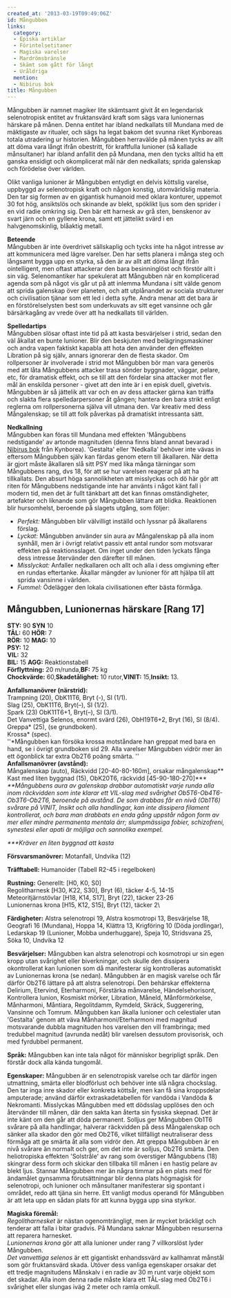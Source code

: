```yaml
---
created_at: '2013-03-19T09:49:06Z'
id: Mångubben
links:
  category:
  - Episka artiklar
  - Förintelsetitaner
  - Magiska varelser
  - Mardrömsbränsle
  - Skämt som gått för långt
  - Uråldriga
  mention:
  - Nibirus bok
title: Mångubben
---
```


Mångubben är namnet magiker lite skämtsamt givit åt en legendarisk selenotropisk entitet av
fruktansvärd kraft som sägs vara lunionernas härskare på månen. Denna entitet har ibland nedkallats
till Mundana med de mäktigaste av ritualer, och sägs ha legat bakom det svunna riket Kynboreas
totala utradering ur historien. Mångubben herravälde på månen tycks av allt att döma vara långt
ifrån obestritt, för kraftfulla lunioner (så kallade månsultaner) har ibland anfallit den på
Mundana, men den tycks alltid ha ett ganska ensidigt och okomplicerat mål när den nedkallats; sprida
galenskap och förödelse över världen.

Olikt vanliga lunioner är Mångubben entydigt en delvis köttslig varelse, uppbyggd av selenotropisk
kraft och någon konstig, utomvärldslig materia. Den tar sig formen av en gigantisk humanoid med
oklara konturer, uppemot 30 fot hög, ansiktslös och skinande av blekt, spöklikt ljus som den sprider
i en vid radie omkring sig. Den bär ett harnesk av grå sten, benskenor av svart järn och en gyllene
krona, samt ett jättelikt svärd i en halvgenomskinlig, blåaktig metall.

**Beteende**\
Mångubben är inte överdrivet sällskaplig och tycks inte ha något intresse av att kommunicera med
lägre varelser. Den har setts planera i många steg och långsamt bygga upp en styrka, så den är av
allt att döma långt ifrån ointelligent, men oftast attackerar den bara besinninglöst och förstör
allt i sin väg. Selenomantiker har spekulerat att Mångubben när en komplicerad agenda som på något
vis går ut på att inlemma Mundana i sitt välde genom att sprida galenskap över planeten, och att
utplånandet av sociala strukturer och civilisation tjänar som ett led i detta syfte. Andra menar att
det bara är en förstörelselysten best som underkuvats av sitt eget vansinne och går bärsärkagång av
vrede över att ha nedkallats till världen.

**Spelledartips**\
Mångubben slösar oftast inte tid på att kasta besvärjelser i strid, sedan den väl åkallat en bunte
lunioner. Blir den beskjuten med belägringsmaskiner och andra vapen faktiskt kapabla att hota den
använder den effekten Libration på sig själv, annars ignorerar den de flesta skador. Om rollpersoner
är involverade i strid mot Mångubben bör man vara generös med att låta Mångubbens attacker trasa
sönder byggnader, väggar, pelare, etc, för dramatisk effekt, och se till att den fördelar sina
attacker mot fler mål än enskilda personer - givet att den inte är i en episk duell, givetvis.
Mångubben är så jättelik att var och en av dess attacker gärna kan träffa och slakta flera
spelledarpersoner åt gången; hantera den bara strikt enligt reglerna om rollpersonerna själva vill
utmana den. Var kreativ med dess Mångalenskap; se till att folk påverkas på dramatiskt intressanta
sätt.

**Nedkallning**\
Mångubben kan föras till Mundana med effekten 'Mångubbens nedstigande' av artonde magnituden (denna
finns bland annat bevarad i [Nibirus bok] från Kynborea). 'Gestalta' eller 'Nedkalla' behöver inte
vävas in eftersom Mångubben själv kan färdas genom etern till åkallaren. När detta är gjort måste
åkallaren slå sitt PSY med lika många tärningar som Mångubbens rang, dvs 18, för att se hur varelsen
reagerar på att ha tillkallats. Den absurt höga sannolikheten att misslyckas och dö här gör att
riten för Mångubbens nedstigande inte har använts i något känt fall i modern tid, men det är fullt
tänkbart att det kan finnas omständigheter, artefakter och liknande som gör Mångubben lättare att
blidka. Reaktionen blir hursomhelst, beroende på slagets utgång, som följer:

-   *Perfekt:* Mångubben blir välvilligt inställd och lyssnar på åkallarens förslag.
-   *Lyckat:* Mångubben använder sin aura av Mångalenskap på alla inom synhåll, men är i övrigt
    relativt passiv ett antal rundor som motsvarar effekten på reaktionsslaget. Om inget under den
    tiden lyckats fånga dess intresse återvänder den därefter till månen.
-   *Misslyckat:* Anfaller nedkallaren och allt och alla i dess omgivning efter en rundas
    eftertanke. Åkallar mängder av lunioner för att hjälpa till att sprida vansinne i världen.
-   *Fummel:* Ödelägger den lokala civilisationen efter bästa förmåga.

Mångubben, Lunionernas härskare \[Rang 17\]
-------------------------------------------

**STY:** 90 **SYN** 10\
**TÅL:** 60 **HÖR:** 7\
**RÖR:** 10 **MAG:** 10\
**PSY:** 12\
**VIL:** 32\
**BIL:** 15 **AGG:** Reaktionstabell\
**Förflyttning:** 20 m/runda,**BF:** 75 kg\
**Chockvärde:** 60,**Skadetålighet:** 10 rutor,**VINIT:** 15,**Insikt:** 13.

**Anfallsmanövrer (närstrid):**\
Trampning (20), ObK11T6, Bryt (-), SI (1/1).\
Slag (25), ObK11T6, Bryt(–), SI (1/2).\
Spark (23) ObK11T6+1, Bryt(–), SI (3/1).\
Det Vanvettiga Selenos, enormt svärd (26), ObH19T6+2, Bryt (16), SI (8/4).\
Greppa\* (25), (se grundboken).\
Krossa\* (spec).\
''\*Mångubben kan försöka krossa motståndare han greppat med bara en hand, se i övrigt grundboken
sid 29. Alla varelser Mångubben vidrör mer än ett ögonblick tar extra Ob2T6 poäng smärta. ''\
**Anfallsmanövrer (avstånd):**\
Mångalenskap (auto), Räckvidd \[20-40-80-160m\], orsakar mångalenskap\*\*\
Kast med liten byggnad (15), ObK20T6, räckvidd \[45-90-180-270\]\*\*\*\
*\*\*Mångubbens aura av galenskap drabbar automatiskt varje runda alla inom räckvidden som inte
klarar ett VIL-slag med svårighet Ob5T6-Ob4T6-Ob3T6-Ob2T6, beroende på avstånd. De som drabbas får
en nivå (Ob1T6) svårare på VINIT, Insikt och alla handlingar, kan inte dissipera filament
kontrollerat, och bara man drabbats en enda gång uppstår någon form av mer eller mindre permanenta
mentala ärr; slumpmässiga fobier, schizofreni, synestesi eller apati är möjliga och sannolika
exempel.*

*\*\*\*Kräver en liten byggnad att kasta*

**Försvarsmanövrer:** Motanfall, Undvika (12)

**Träfftabell:** Humanoider (Tabell R2-45 i regelboken)

**Rustning:** Generellt: \[H0, K0, S0\]\
Regolitharnesk \[H30, K22, S30\], Bryt (6), täcker 4-5, 14-15\
Meteoritjärnstövlar \[H18, K14, S17\], Bryt (22), täcker 23-26\
Lunionernas krona \[H15, K12, S15\], Bryt (12), täcker 2\

**Färdigheter:** Alstra selenotropi 19, Alstra kosmotropi 13, Besvärjelse 18, Geografi 16 (Mundana),
Hoppa 14, Klättra 13, Krigföring 10 (Döda jordlingar), Ledarskap 19 (Lunioner, Mobba underhuggare),
Speja 10, Stridsvana 25, Söka 10, Undvika 12

**Besvärjelser:** Mångubben kan alstra selenotropi och kosmotropi ur sin egen kropp utan svårighet
eller biverkningar, och skulle den dissipera okontrollerat kan lunionen som då manifesterar sig
kontrolleras automatiskt av Lunionernas krona (se nedan). Mångubben är en magisk varelse och får
därför Ob2T6 lättare på att alstra selenotropi. Den behärskar effekterna Delirium, Etervind,
Eterharmoni, Förstärka månvarelse, Händelsehorisont, Kontrollera lunion, Kosmiskt mörker, Libration,
Måneld, Månförmörkelse, Månharmoni, Måntiara, Regolitdamm, Rymdeld, Skräck, Suggerering, Vansinne
och Tomrum. Mångubben kan åkalla lunioner och celestialer utan 'Gestalta' genom att väva
Månharmoni/Eterharmoni med magnitud motsvarande dubbla magnituden hos varelsen den vill frambringa;
med tredubbel magnitud (avrunda nedåt) blir varelsen dessutom provisorisk, och med fyrdubbel
permanent.

**Språk:** Mångubben kan inte tala något för människor begripligt språk. Den förstår dock alla kända
tungomål.

**Egenskaper:** Mångubben är en selenotropisk varelse och tar därför ingen utmattning, smärta eller
blodförlust och behöver inte slå några chockslag. Den tar inga inre skador eller konkreta köttsår,
men kan få sina kroppsdelar amputerade; använd därför extraskadetabellen för vandöda i Vandöda &
Nekromanti. Misslyckas Mångubben med ett dödsslag upplöses den och återvänder till månen, där den
sakta kan återta sin fysiska skepnad. Det är inte känt om den går att döda permanent. Solljus ger
Mångubben Ob1T6 svårare på alla handlingar, halverar räckvidden på dess Mångalenskap och sänker alla
skador den gör med Ob2T6, vilket tillfälligt neutraliserar dess förmåga att ge smärta åt alla som
vidrör den. Att greppa Mångubben är en nivå svårare än normalt och ger, om det inte är solljus,
Ob2T6 smärta. Den heliotropiska effekten 'Solstråle' av rang som överstiger Mångubbens (18) skingrar
dess form och skickar den tillbaka till månen i en hastig pelare av blekt ljus. Stannar Mångubben
mer än några timmar på en plats med för ändamålet gynsamma förutsättningar blir denna plats
högmagisk för selenotropi, och lunioner och månsultaner manifesterar sig spontant i området, redo
att tjäna sin herre. Ett vanligt modus operandi för Mångubben är att leta upp en sådan plats för att
kunna bygga upp sina styrkor.

**Magiska föremål:**\
*Regolitharnesket* är nästan ogenomträngligt, men är mycket bräckligt och tenderar att falla i bitar
gradvis. På Mundana saknar Mångubben resurserna att reparera harnesket.\
*Lunionernas krona* gör att alla lunioner under rang 7 villkorslöst lyder Mångubben.\
*Det vanvettiga selenos* är ett gigantiskt enhandssvärd av kallhamrat månstål som gör fruktansvärd
skada. Utöver dess vanliga egenskaper orsakar det ett tredje magnitudens Månskalv i en radie av 30 m
runt varje objekt som det skadar. Alla inom denna radie måste klara ett TÅL-slag med Ob2T6 i
svårighet eller slungas iväg 2 meter och ramla omkull.

  [Nibirus bok]: Nibirus_bok